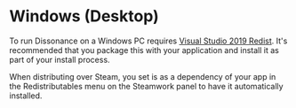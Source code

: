 # Windows (Desktop)

To run Dissonance on a Windows PC requires [Visual Studio 2019 Redist](https://visualstudio.microsoft.com/downloads/#microsoft-visual-c-redistributable-for-visual-studio-2019). It's recommended that you package this with your application and install it as part of your install process.

When distributing over Steam, you set is as a dependency of your app in the Redistributables menu on the Steamwork panel to have it automatically installed.
